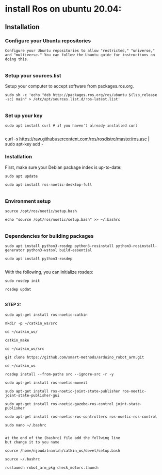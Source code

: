 # install Ros on ubuntu 20.04:
## Installation
### Configure your Ubuntu repositories
```
Configure your Ubuntu repositories to allow "restricted," "universe," and "multiverse." You can follow the Ubuntu guide for instructions on doing this.
 
```
### Setup your sources.list
Setup your computer to accept software from packages.ros.org.
 
```
sudo sh -c 'echo "deb http://packages.ros.org/ros/ubuntu $(lsb_release -sc) main" > /etc/apt/sources.list.d/ros-latest.list'
 
```
### Set up your key
 
```
sudo apt install curl # if you haven't already installed curl
 
```
curl -s https://raw.githubusercontent.com/ros/rosdistro/master/ros.asc | sudo apt-key add -
 
 
### Installation
 
First, make sure your Debian package index is up-to-date:
 
```
sudo apt update
 
sudo apt install ros-noetic-desktop-full
 
```
### Environment setup
 
```
source /opt/ros/noetic/setup.bash
 
echo "source /opt/ros/noetic/setup.bash" >> ~/.bashrc
 
```
### Dependencies for building packages
 
```
sudo apt install python3-rosdep python3-rosinstall python3-rosinstall-generator python3-wstool build-essential
 
sudo apt install python3-rosdep
 
```
With the following, you can initialize rosdep:
 
```
sudo rosdep init
 
rosdep updat
 
```
#### STEP 2:
 
```
sudo apt-get install ros-noetic-catkin
 
mkdir -p ~/catkin_ws/src
 
cd ~/catkin_ws/
 
catkin_make
 
cd ~/catkin_ws/src
 
git clone https://github.com/smart-methods/arduino_robot_arm.git 
 
cd ~/catkin_ws
 
rosdep install --from-paths src --ignore-src -r -y
 
sudo apt-get install ros-noetic-moveit
 
sudo apt-get install ros-noetic-joint-state-publisher ros-noetic-joint-state-publisher-gui
 
sudo apt-get install ros-noetic-gazebo-ros-control joint-state-publisher
 
sudo apt-get install ros-noetic-ros-controllers ros-noetic-ros-control
 
sudo nano ~/.bashrc
 
 
at the end of the (bashrc) file add the follwing line 
but change it to you name
 
source /home/njoudalnamlah/catkin_ws/devel/setup.bash
 
source ~/.bashrc
 
roslaunch robot_arm_pkg check_motors.launch
 
```
 

